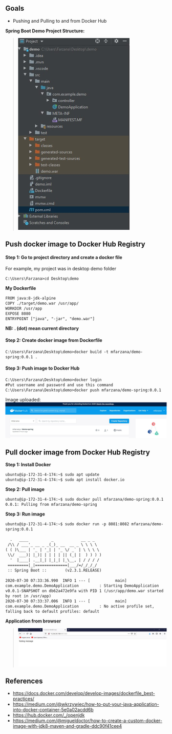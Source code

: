 ## Goals
- Pushing and Pulling to and from Docker Hub

 **Spring Boot Demo Project Structure:**
>![enter image description here](https://github.com/Mfarzana/docker-learning/blob/master/images/demo-project-structure.jpg)
## Push docker image to Docker Hub Registry

#### Step 1: Go to project directory and create a docker file 
 For example, my project was in desktop demo folder
  ```
  C:\Users\Farzana>cd Desktop\demo
  ```
  **My  Dockerfile** 
	
	FROM java:8-jdk-alpine
	COPY ./target/demo.war /usr/app/
	WORKDIR /usr/app
	EXPOSE 8080
	ENTRYPOINT ["java", "-jar", "demo.war"]
	
 **NB:  . (dot) mean current directory** 
####  Step 2: Create docker image from Dockerfile
 ```
 C:\Users\Farzana\Desktop\demo>docker build -t mfarzana/demo-spring:0.0.1 . 
 ```

#### Step 3: Push image to Docker Hub
```
C:\Users\Farzana\Desktop\demo>docker login 
#Put username and password and use this command
C:\Users\Farzana\Desktop\demo>docker push mfarzana/demo-spring:0.0.1
 ```
 Image  uploaded: ![](https://github.com/Mfarzana/docker-learning/blob/master/images/demo-spring-dockerhub.jpg)
  
## Pull docker image from Docker Hub Registry

**Step 1: Install Docker**
```
ubuntu@ip-172-31-4-174:~$ sudo apt update
ubuntu@ip-172-31-4-174:~$ sudo apt install docker.io
```
**Step 2: Pull image**
```
ubuntu@ip-172-31-4-174:~$ sudo docker pull mfarzana/demo-spring:0.0.1
0.0.1: Pulling from mfarzana/demo-spring
```
**Step 3: Run image**
```
ubuntu@ip-172-31-4-174:~$ sudo docker run -p 8081:8082 mfarzana/demo-spring:0.0.1

  .   ____          _            __ _ _
 /\\ / ___'_ __ _ _(_)_ __  __ _ \ \ \ \
( ( )\___ | '_ | '_| | '_ \/ _` | \ \ \ \
 \\/  ___)| |_)| | | | | || (_| |  ) ) ) )
  '  |____| .__|_| |_|_| |_\__, | / / / /
 =========|_|==============|___/=/_/_/_/
 :: Spring Boot ::        (v2.3.1.RELEASE)

2020-07-30 07:33:36.990  INFO 1 --- [           main] com.example.demo.DemoApplication         : Starting DemoApplication v0.0.1-SNAPSHOT on db62a472e9fa with PID 1 (/usr/app/demo.war started by root in /usr/app)
2020-07-30 07:33:37.006  INFO 1 --- [           main] com.example.demo.DemoApplication         : No active profile set, falling back to default profiles: default
```
**Application from browser**
> ![enter image description here](https://github.com/Mfarzana/docker-learning/blob/master/images/demo-live-docker.jpg)

## References
- https://docs.docker.com/develop/develop-images/dockerfile_best-practices/
- https://medium.com/@wkrzywiec/how-to-put-your-java-application-into-docker-container-5e0a02acdd6b
- https://hub.docker.com/_/openjdk
- https://medium.com/@migueldoctor/how-to-create-a-custom-docker-image-with-jdk8-maven-and-gradle-ddc90f41cee4

<!--stackedit_data:
eyJoaXN0b3J5IjpbLTUzNjQ3NDQ0LDE3OTk2NDg3NDgsMTk1ND
Y3NTI1NCwtMTIyMTQ3MDIxLC0xODMwOTA0MDAsLTExOTExODkx
OTYsOTk3NTM4ODEyLC0xOTgyOTMxOTQzLDE2NzAzNzE1NzEsMT
EzMTgyMDQ3MCwtMTc0MjcwNzUwOSwxMjI0NzI5MjcyLC0xMTYy
NDUwNjA4LC0yMTI3NDYwMzYwLDE3MTkzNjM1ODQsMTQzMTk2Nz
gyLDkwNDM4MjA3NSwtNTgyOTE2Mjg2LDEzNzcyMzIzODAsMTcw
MDg1OTc5M119
-->
